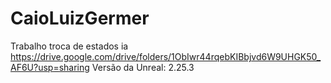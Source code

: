 # CaioLuizGermer
Trabalho troca de estados ia
https://drive.google.com/drive/folders/1ObIwr44rqebKIBbjvd6W9UHGK50_AF6U?usp=sharing 
Versão da Unreal: 2.25.3
